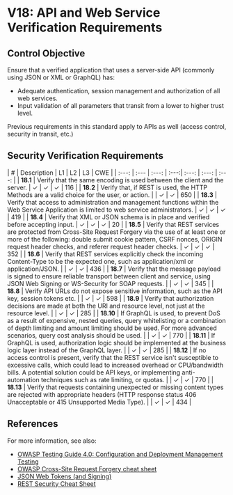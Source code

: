 # V18: API and Web Service Verification Requirements

## Control Objective

Ensure that a verified application that uses a server-side API (commonly using JSON or XML or GraphQL) has:

* Adequate authentication, session management and authorization of all web services.
* Input validation of all parameters that transit from a lower to higher trust level.

Previous requirements in this standard apply to APIs as well (access control, security in transit, etc.)

## Security Verification Requirements

| # | Description | L1 | L2 | L3 | CWE |
| :---: | :--- | :---: | :---:| :---: | :---: | :---: |
| **18.1** | Verify that the same encoding is used between the client and the server. | ✓ | ✓ | ✓ | 116 |
| **18.2** | Verify that, if REST is used, the HTTP Methods are a valid choice for the user, or action. |  | ✓ | ✓ | 650 |
| **18.3** | Verify that access to administration and management functions within the Web Service Application is limited to web service administrators. | ✓ | ✓ | ✓ | 419 |
| **18.4** | Verify that XML or JSON schema is in place and verified before accepting input. | ✓ | ✓ | ✓ | 20 |
| **18.5** | Verify that REST services are protected from Cross-Site Request Forgery via the use of at least one or more of the following: double submit cookie pattern, CSRF nonces, ORIGIN request header checks, and referer request header checks. | ✓ | ✓ | ✓ | 352 |
| **18.6** | Verify that REST services explicitly check the incoming Content-Type to be the expected one, such as application/xml or application/JSON. |  | ✓ | ✓ | 436 |
| **18.7** | Verify that the message payload is signed to ensure reliable transport between client and service, using JSON Web Signing or WS-Security for SOAP requests. |  | ✓ | ✓ | 345 |
| **18.8** | Verify API URLs do not expose sensitive information, such as the API key, session tokens etc. |  | ✓ | ✓ | 598 |
| **18.9** | Verify that authorization decisions are made at both the URI and resource level, not just at the resource level. |  | ✓ | ✓ | 285 |
| **18.10** | If GraphQL is used, to prevent DoS as a result of expensive, nested queries, query whitelisting or a combination of depth limiting and amount limiting should be used. For more advanced scenarios, query cost analysis should be used. |  | ✓ | ✓ | 770 |
| **18.11** | If GraphQL is used, authorization logic should be implemented at the business logic layer instead of the GraphQL layer. |  | ✓ | ✓ | 285 |
| **18.12** | If no access control is present, verify that the REST service isn't susceptible to excessive calls, which could lead to increased overhead or CPU/bandwidth bills. A potential solution could be API keys, or implementing anti-automation techniques such as rate limiting, or quotas. |  | ✓ | ✓ | 770 |
| **18.13** | Verify that requests containing unexpected or missing content types are rejected with appropriate headers (HTTP response status 406 Unacceptable or 415 Unsupported Media Type). |  | ✓ | ✓ | 434 |

## References

For more information, see also:

* [OWASP Testing Guide 4.0: Configuration and Deployment Management Testing](https://www.owasp.org/index.php/Testing_for_configuration_management)
* [OWASP Cross-Site Request Forgery cheat sheet](https://www.owasp.org/index.php/Cross-Site_Request_Forgery_(CSRF)_Prevention_Cheat_Sheet)
* [JSON Web Tokens (and Signing)](https://jwt.io/)
* [REST Security Cheat Sheet](https://www.owasp.org/index.php/REST_Security_Cheat_Sheet)
